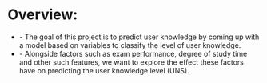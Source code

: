 <h1>Overview:</h1>
<ul>
<li>- The goal of this project is to predict user knowledge by
coming up with a model based on variables to classify the
level of user knowledge.
<li>- Alongside factors such as exam performance, degree of study
time and other such features, we want to explore the effect
these factors have on predicting the user knowledge level
(UNS).
</ul>

